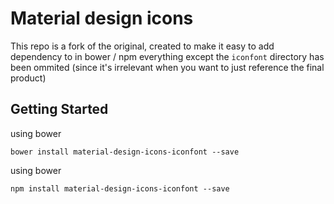 # Material design icons

This repo is a fork of the original, created to make it easy to add dependency to in bower / npm
everything except the `iconfont` directory has been ommited (since it's irrelevant when you want to just reference the final product)

## Getting Started

using bower 
```
bower install material-design-icons-iconfont --save
```

using bower 
```
npm install material-design-icons-iconfont --save
```

